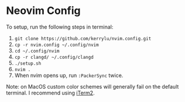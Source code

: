 # Neovim Config

To setup, run the following steps in terminal:

1. `git clone https://github.com/kerrylu/nvim.config.git`
2. `cp -r nvim.config ~/.config/nvim`
3. `cd ~/.config/nvim`
4. `cp -r clangd/ ~/.config/clangd`
5. `./setup.sh`
6. `nvim .`
7. When nvim opens up, run `:PackerSync` twice.

Note: on MacOS custom color schemes will generally fail on the default terminal. I recommend using [iTerm2](https://iterm2.com/).
